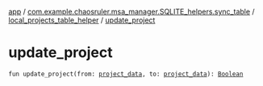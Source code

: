 [app](../../index.md) / [com.example.chaosruler.msa_manager.SQLITE_helpers.sync_table](../index.md) / [local_projects_table_helper](index.md) / [update_project](.)

# update_project

`fun update_project(from: `[`project_data`](../../com.example.chaosruler.msa_manager.object_types/project_data/index.md)`, to: `[`project_data`](../../com.example.chaosruler.msa_manager.object_types/project_data/index.md)`): `[`Boolean`](https://kotlinlang.org/api/latest/jvm/stdlib/kotlin/-boolean/index.html)